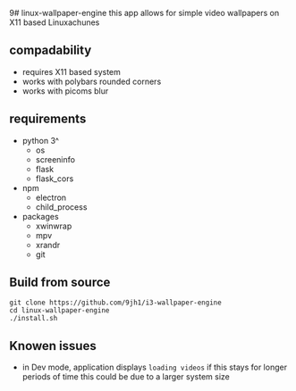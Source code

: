 9# linux-wallpaper-engine
this app allows for simple video wallpapers on X11 based Linuxachunes 
## compadability 
- requires X11 based system
- works with polybars rounded corners
- works with picoms blur

## requirements
- python 3^ 
    - os
    - screeninfo 
    - flask
    - flask_cors
- npm 
    - electron
    - child_process
- packages
    - xwinwrap
    - mpv
    - xrandr
    - git
## Build from source 
```
git clone https://github.com/9jh1/i3-wallpaper-engine
cd linux-wallpaper-engine
./install.sh
```
## Knowen issues
- in Dev mode, application displays ```loading videos``` if this stays for longer periods of time this could be due to a larger system size